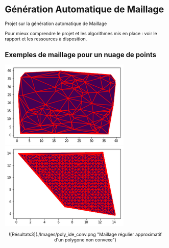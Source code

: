 # Génération Automatique de Maillage

Projet sur la génération automatique de Maillage  
  
Pour mieux comprendre le projet et les algorithmes mis en place : voir le rapport et les ressources à disposition.  
  
## Exemples de maillage pour un nuage de points  

![Résultats](./Images/img_100.png "Maillage pour un nuage de 100 points")
![Résultats2](./Images/poly_ide_conv.png "Maillage régulier d'un polygone convexe")
<center>![Résultats3](./Images/poly_ide_conv.png "Maillage régulier approximatif d'un polygone non convexe")</center>
